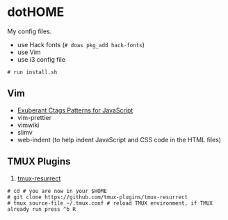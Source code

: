 # dotHOME

My config files.

* use Hack fonts (`# doas pkg_add hack-fonts`)
* use Vim
* use i3 config file

```console
# run install.sh
```

## Vim

- [Exuberant Ctags Patterns for JavaScript](https://github.com/romainl/ctags-patterns-for-javascript)
- vim-prettier
- vimwiki
- slimv
- web-indent (to help indent JavaScript and CSS code in the HTML files)

## TMUX Plugins

1. [tmux-resurrect](https://github.com/tmux-plugins/tmux-resurrect)

```console
# cd # you are now in your $HOME
# git clone https://github.com/tmux-plugins/tmux-resurrect
# tmux source-file ~/.tmux.conf # reload TMUX environment, if TMUX already run press ^b R
```
